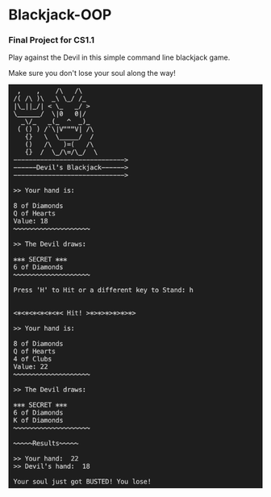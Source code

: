 # Blackjack-OOP
### Final Project for CS1.1

Play against the Devil in this simple command line blackjack game.

Make sure you don't lose your soul along the way!

![SS](Screenshot.png)